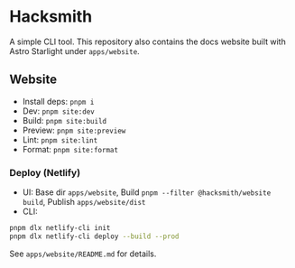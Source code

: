 # Hacksmith

A simple CLI tool. This repository also contains the docs website built with Astro Starlight under `apps/website`.

## Website

- Install deps: `pnpm i`
- Dev: `pnpm site:dev`
- Build: `pnpm site:build`
- Preview: `pnpm site:preview`
- Lint: `pnpm site:lint`
- Format: `pnpm site:format`

### Deploy (Netlify)

- UI: Base dir `apps/website`, Build `pnpm --filter @hacksmith/website build`, Publish `apps/website/dist`
- CLI:

```bash
pnpm dlx netlify-cli init
pnpm dlx netlify-cli deploy --build --prod
```

See `apps/website/README.md` for details.
